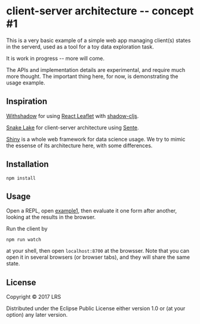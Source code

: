 # client-server architecture -- concept #1 

This is a very basic example of a simple web app managing client(s) states in the serverd, used as a tool for a toy data exploration task.

It is work in progress -- more will come.

The APIs and implementation details are experimental, and require much more thought. The important thing here, for now, is demonstrating the usage example.

## Inspiration

[Withshadow](../withshadow) for using [React Leaflet](https://react-leaflet.js.org) with [shadow-cljs](https://github.com/thheller/shadow-cljs).

[Snake Lake](https://github.com/timothypratley/snakelake) for client-server architecture using [Sente](https://github.com/ptaoussanis/sente).

[Shiny](https://shiny.rstudio.com/) is a whole web framework for data science usage. We try to mimic the essense of its architecture here, with some differences.

## Installation
```shell
npm install
```

## Usage

Open a REPL, open [example1](./examples/example1.clj), then evaluate it one form after another, looking at the results in the browser.

Run the client by
```shell
npm run watch
```
at your shell, then open `localhost:8700` at the browsser. Note that you can open it in several browsers (or browser tabs), and they will share the same state.

## License

Copyright © 2017 LRS

Distributed under the Eclipse Public License either version 1.0 or (at your option) any later version.
